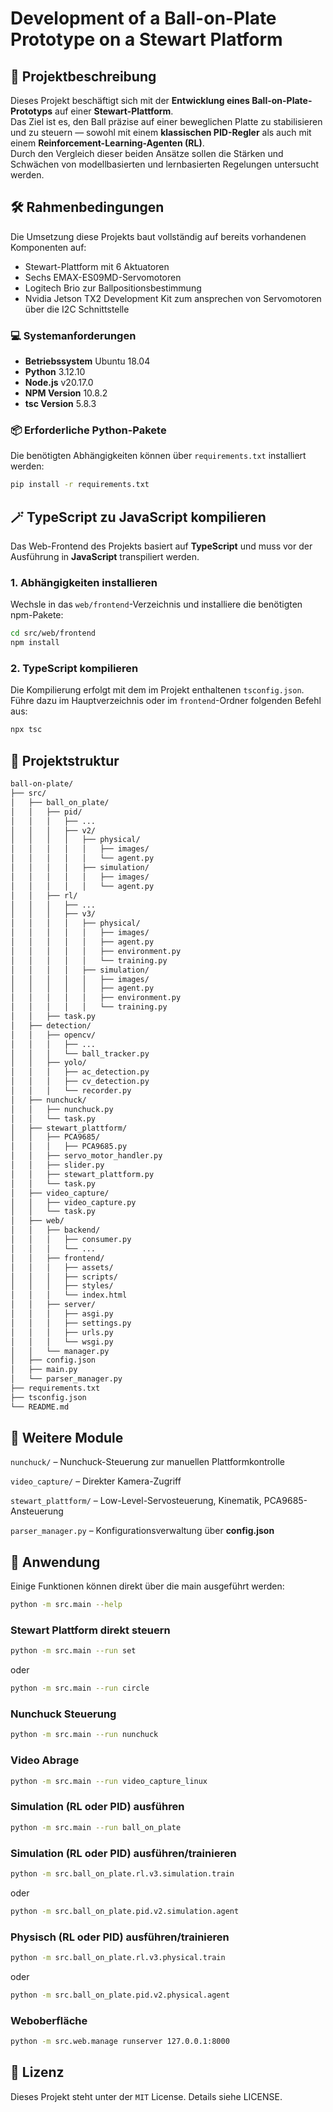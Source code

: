 # Development of a Ball-on-Plate Prototype on a Stewart Platform

## 📌 Projektbeschreibung

Dieses Projekt beschäftigt sich mit der **Entwicklung eines Ball-on-Plate-Prototyps** auf einer **Stewart-Plattform**.  
Das Ziel ist es, den Ball präzise auf einer beweglichen Platte zu stabilisieren und zu steuern — sowohl mit einem **klassischen PID-Regler** als auch mit einem **Reinforcement-Learning-Agenten (RL)**.  
Durch den Vergleich dieser beiden Ansätze sollen die Stärken und Schwächen von modellbasierten und lernbasierten Regelungen untersucht werden.

## 🛠️ Rahmenbedingungen

Die Umsetzung diese Projekts baut vollständig auf bereits vorhandenen Komponenten auf:

- Stewart-Plattform mit 6 Aktuatoren
- Sechs EMAX-ES09MD-Servomotoren
- Logitech Brio zur Ballpositionsbestimmung
- Nvidia Jetson TX2 Development Kit zum ansprechen von Servomotoren über die I2C Schnittstelle

### 💻 Systemanforderungen

- **Betriebssystem** Ubuntu 18.04
- **Python** 3.12.10  
- **Node.js** v20.17.0
- **NPM Version** 10.8.2
- **tsc Version** 5.8.3

### 📦 Erforderliche Python-Pakete

Die benötigten Abhängigkeiten können über `requirements.txt` installiert werden:

```bash
pip install -r requirements.txt
```

## 🪄 TypeScript zu JavaScript kompilieren

Das Web-Frontend des Projekts basiert auf **TypeScript** und muss vor der Ausführung in **JavaScript** transpiliert werden.

### 1. Abhängigkeiten installieren
Wechsle in das `web/frontend`-Verzeichnis und installiere die benötigten npm-Pakete:

```bash
cd src/web/frontend
npm install
```

### 2. TypeScript kompilieren

Die Kompilierung erfolgt mit dem im Projekt enthaltenen ```tsconfig.json```.
Führe dazu im Hauptverzeichnis oder im ```frontend```-Ordner folgenden Befehl aus:

```bash
npx tsc
```

## 📂 Projektstruktur

```bash
ball-on-plate/
├── src/
│   ├── ball_on_plate/
│   │   ├── pid/
│   │   │   ├── ...
│   │   │   ├── v2/
│   │   │   │   ├── physical/
│   │   │   │   │   ├── images/
│   │   │   │   │   └── agent.py
│   │   │   │   ├── simulation/
│   │   │   │   │   ├── images/
│   │   │   │   │   └── agent.py
│   │   ├── rl/
│   │   │   ├── ...
│   │   │   ├── v3/
│   │   │   │   ├── physical/
│   │   │   │   │   ├── images/
│   │   │   │   │   ├── agent.py
│   │   │   │   │   ├── environment.py
│   │   │   │   │   └── training.py
│   │   │   │   ├── simulation/
│   │   │   │   │   ├── images/
│   │   │   │   │   ├── agent.py
│   │   │   │   │   ├── environment.py
│   │   │   │   │   └── training.py
│   │   ├── task.py
│   ├── detection/
│   │   ├── opencv/
│   │   │   ├── ...
│   │   │   └── ball_tracker.py
│   │   ├── yolo/
│   │   │   ├── ac_detection.py
│   │   │   ├── cv_detection.py
│   │   │   └── recorder.py
│   ├── nunchuck/
│   │   ├── nunchuck.py
│   │   └── task.py
│   ├── stewart_plattform/
│   │   ├── PCA9685/
│   │   │   ├── PCA9685.py
│   │   ├── servo_motor_handler.py
│   │   ├── slider.py
│   │   ├── stewart_plattform.py
│   │   └── task.py
│   ├── video_capture/
│   │   ├── video_capture.py
│   │   └── task.py
│   ├── web/
│   │   ├── backend/
│   │   │   ├── consumer.py
│   │   │   └── ...
│   │   ├── frontend/
│   │   │   ├── assets/
│   │   │   ├── scripts/
│   │   │   ├── styles/
│   │   │   └── index.html
│   │   ├── server/
│   │   │   ├── asgi.py
│   │   │   ├── settings.py
│   │   │   ├── urls.py
│   │   │   └── wsgi.py
│   │   └── manager.py
│   ├── config.json
│   ├── main.py
│   └── parser_manager.py
├── requirements.txt
├── tsconfig.json
└── README.md
```

## 🧩 Weitere Module

```nunchuck/``` – Nunchuck-Steuerung zur manuellen Plattformkontrolle

```video_capture/``` – Direkter Kamera-Zugriff

```stewart_plattform/``` – Low-Level-Servosteuerung, Kinematik, PCA9685-Ansteuerung

```parser_manager.py``` – Konfigurationsverwaltung über **config.json**

## 🚀 Anwendung

Einige Funktionen können direkt über die main ausgeführt werden:

```bash
python -m src.main --help
```

### Stewart Plattform direkt steuern

```bash
python -m src.main --run set
```

oder 

```bash
python -m src.main --run circle
```

### Nunchuck Steuerung

```bash
python -m src.main --run nunchuck
```

### Video Abrage

```bash
python -m src.main --run video_capture_linux
```

### Simulation (RL oder PID) ausführen

```bash
python -m src.main --run ball_on_plate
```

### Simulation (RL oder PID) ausführen/trainieren

```bash
python -m src.ball_on_plate.rl.v3.simulation.train
```

oder

```bash
python -m src.ball_on_plate.pid.v2.simulation.agent
```

### Physisch (RL oder PID) ausführen/trainieren

```bash
python -m src.ball_on_plate.rl.v3.physical.train
```

oder

```bash
python -m src.ball_on_plate.pid.v2.physical.agent
```

### Weboberfläche

```bash
python -m src.web.manage runserver 127.0.0.1:8000
```

## 🧾 Lizenz

Dieses Projekt steht unter der ```MIT``` License.
Details siehe LICENSE.